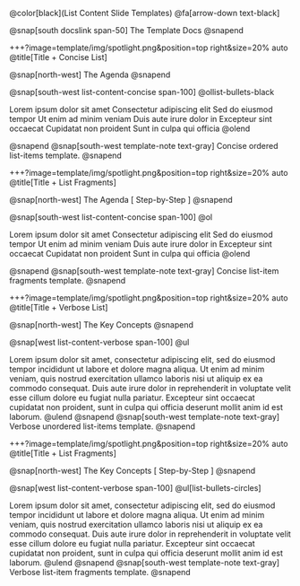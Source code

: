 @color[black](List Content
Slide Templates)
@fa[arrow-down text-black]

@snap[south docslink span-50] The Template Docs @snapend

+++?image=template/img/spotlight.png&position=top right&size=20% auto @title[Title + Concise List]

@snap[north-west] The Agenda @snapend

@snap[south-west list-content-concise span-100] @ollist-bullets-black

Lorem ipsum dolor sit amet
Consectetur adipiscing elit
Sed do eiusmod tempor
Ut enim ad minim veniam
Duis aute irure dolor in
Excepteur sint occaecat
Cupidatat non proident
Sunt in culpa qui officia @olend 

@snapend
@snap[south-west template-note text-gray] Concise ordered list-items template. @snapend

+++?image=template/img/spotlight.png&position=top right&size=20% auto @title[Title + List Fragments]

@snap[north-west] The Agenda [ Step-by-Step ] @snapend

@snap[south-west list-content-concise span-100] @ol

Lorem ipsum dolor sit amet
Consectetur adipiscing elit
Sed do eiusmod tempor
Ut enim ad minim veniam
Duis aute irure dolor in
Excepteur sint occaecat
Cupidatat non proident
Sunt in culpa qui officia @olend 

@snapend
@snap[south-west template-note text-gray] Concise list-item fragments template. @snapend

+++?image=template/img/spotlight.png&position=top right&size=20% auto @title[Title + Verbose List]

@snap[north-west] The Key Concepts @snapend

@snap[west list-content-verbose span-100] 
@ul

Lorem ipsum dolor sit amet, consectetur adipiscing elit, sed do eiusmod tempor incididunt ut labore et dolore magna aliqua.
Ut enim ad minim veniam, quis nostrud exercitation ullamco laboris nisi ut aliquip ex ea commodo consequat.
Duis aute irure dolor in reprehenderit in voluptate velit esse cillum dolore eu fugiat nulla pariatur.
Excepteur sint occaecat cupidatat non proident, sunt in culpa qui officia deserunt mollit anim id est laborum. @ulend @snapend
@snap[south-west template-note text-gray] Verbose unordered list-items template. @snapend

+++?image=template/img/spotlight.png&position=top right&size=20% auto @title[Title + List Fragments]

@snap[north-west] The Key Concepts [ Step-by-Step ] @snapend

@snap[west list-content-verbose span-100] 
@ul[list-bullets-circles]

Lorem ipsum dolor sit amet, consectetur adipiscing elit, sed do eiusmod tempor incididunt ut labore et dolore magna aliqua.
Ut enim ad minim veniam, quis nostrud exercitation ullamco laboris nisi ut aliquip ex ea commodo consequat.
Duis aute irure dolor in reprehenderit in voluptate velit esse cillum dolore eu fugiat nulla pariatur.
Excepteur sint occaecat cupidatat non proident, sunt in culpa qui officia deserunt mollit anim id est laborum. @ulend @snapend
@snap[south-west template-note text-gray] Verbose list-item fragments template. @snapend
